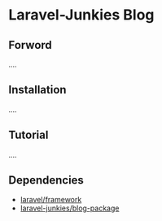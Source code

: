 # Laravel-Junkies Blog


## Forword
....


## Installation 
....


## Tutorial
....


## Dependencies
- [laravel/framework](https://github.com/laravel/framework)
- [laravel-junkies/blog-package](https://github.com/laravel-junkies/blog-package)
